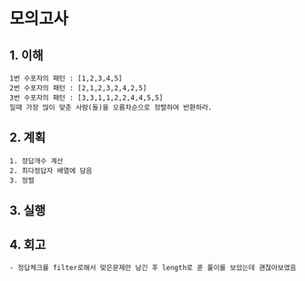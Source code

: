 # 모의고사

## 1. 이해
    1번 수포자의 패턴 : [1,2,3,4,5]
    2번 수포자의 패턴 : [2,1,2,3,2,4,2,5]
    3번 수포자의 패턴 : [3,3,1,1,2,2,4,4,5,5]
    일때 가장 많이 맞춘 사람(들)을 오름차순으로 정렬하여 반환하라.

## 2. 계획
    1. 정답개수 계산
    2. 최다정답자 배열에 담음
    3. 정렬

## 3. 실행

## 4. 회고
    - 정답체크를 filter로해서 맞은문제만 남긴 후 length로 푼 풀이를 보았는데 괜찮아보였음